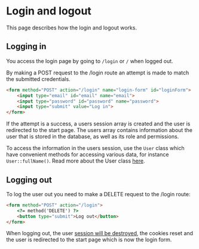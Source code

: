 # Login and logout

This page describes how the login and logout works.

## Logging in

You access the login page by going to `/login` or `/` when logged out.

By making a POST request to the /login route an attempt is made to match the submitted credentials. 

```html
<form method="POST" action="/login" name="login-form" id="loginForm">
	<input type="email" id="email" name="email">
	<input type="password" id="password" name="password">
	<input type="submit" value="Log in">
</form>
```

If the attempt is a success, a users session array is created and the user is redirected to the start page. The users array contains information about the user that is stored in the database, as well as its role and permissions.

To access the information in the users session, use the `User` class which have convenient methods for accessing various data, for instance `User::fullName()`. Read more about the User class [here]().

## Logging out

To log the user out you need to make a DELETE request to the /login route: 

```html
<form method="POST" action="/login">
	<?= method('DELETE') ?>
	<button type="submit">Log out</button>
</form>
```

When logging out, the user [session will be destroyed](../sessions.md#destroying-the-session), the cookies reset and the user is redirected to the start page which is now the login form.